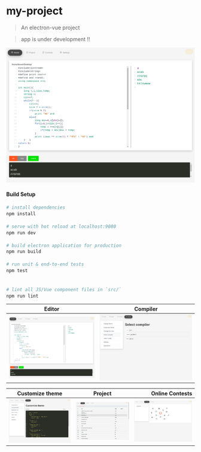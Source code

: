 # my-project

> An electron-vue project

> app is under development !!

![image](src/renderer/assets/images/codi1.png)
#### Build Setup

``` bash
# install dependencies
npm install

# serve with hot reload at localhost:9080
npm run dev

# build electron application for production
npm run build

# run unit & end-to-end tests
npm test


# lint all JS/Vue component files in `src/`
npm run lint

```


| Editor | Compiler |
| -------| ---------|
| ![image](src/renderer/assets/images/codi1.png) | ![image](src/renderer/assets/images/codi4.png) |

| Customize theme   |      Project      |  Online Contests |
|----------|:-------------:|------:|
| ![image](src/renderer/assets/images/codi.png) |  ![image](src/renderer/assets/images/codi2.png) | ![image](src/renderer/assets/images/codi3.png) |




